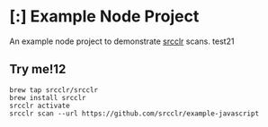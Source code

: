 # [:] Example Node Project

An example node project to demonstrate [srcclr](https://www.srcclr.com) scans.
test21
## Try me!12

```sss
brew tap srcclr/srcclr
brew install srcclr
srcclr activate
srcclr scan --url https://github.com/srcclr/example-javascript
```
